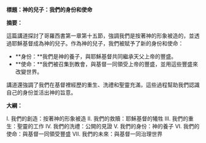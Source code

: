 **標題：神的兒子：我們的身份和使命**

**摘要：**

這篇講道探討了哥羅西書第一章第十五節，強調我們是按著神的形象被造的，並透過耶穌基督成為神的兒子。作為神的兒子，我們被賦予了新的身份和使命：

* **身份：**我們是神的養子，與耶穌基督共同繼承天父上帝的豐盛。
* **使命：**我們被召集到教會，與基督一同領受上帝的豐盛，並用這些豐盛來改變世界。

講道還強調了我們在基督裡經歷的重生、洗禮和聖靈充滿，這些過程幫助我們認識自己的身份並活出神的旨意。

**大綱：**

I. 我們的創造：按著神的形象被造
II. 我們的救贖：耶穌基督的犧牲
III. 我們的重生：聖靈的工作
IV. 我們的洗禮：公開的見證
V. 我們的身份：神的養子
VI. 我們的使命：與基督一同領受豐盛
VII. 我們的未來：與基督一同治理世界